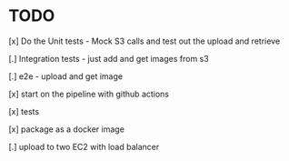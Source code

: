 # TODO

[x] Do the Unit tests - Mock S3 calls and test out the upload and retrieve

[.] Integration tests - just add and get images from s3

[.] e2e - upload and get image 

[x] start on the pipeline with github actions

[x] tests

[x] package as a docker image

[.] upload to two EC2 with load balancer